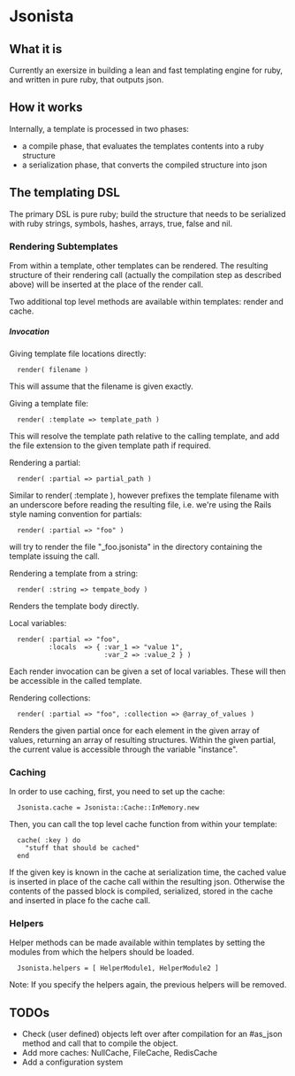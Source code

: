 # Jsonista

## What it is
Currently an exersize in building a lean and fast templating engine for ruby,
and written in pure ruby, that outputs json.

## How it works
Internally, a template is processed in two phases:
- a compile phase, that evaluates the templates contents into a ruby structure
- a serialization phase, that converts the compiled structure into json

## The templating DSL
The primary DSL is pure ruby; build the structure that needs to be serialized
with ruby strings, symbols, hashes, arrays, true, false and nil.

### Rendering Subtemplates
From within a template, other templates can be rendered. The resulting structure
of their rendering call (actually the compilation step as described above)
will be inserted at the place of the render call.

Two additional top level methods are available within templates: render and
cache.

##### Invocation
Giving template file locations directly:
```
  render( filename )
```
This will assume that the filename is given exactly.

Giving a template file:
```
  render( :template => template_path )
```
This will resolve the template path relative to the calling template, and 
add the file extension to the given template path if required.

Rendering a partial:
```
  render( :partial => partial_path )
```
Similar to render( :template ), however prefixes the template filename with
an underscore before reading the resulting file, i.e. we're using the Rails
style naming convention for partials: 
```
  render( :partial => "foo" )
```
will try to render the file "\_foo.jsonista" in the directory containing the
template issuing the call.

Rendering a template from a string:
```
  render( :string => tempate_body )
```
Renders the template body directly.

Local variables:
```
  render( :partial => "foo",
          :locals  => { :var_1 => "value 1",
                        :var_2 => :value_2 } )
```
Each render invocation can be given a set of local variables. These will then
be accessible in the called template.

Rendering collections:
```
  render( :partial => "foo", :collection => @array_of_values )
```
Renders the given partial once for each element in the given array of values,
returning an array of resulting structures. Within the given partial, the
current value is accessible through the variable "instance".

### Caching

In order to use caching, first, you need to set up the cache:
```
  Jsonista.cache = Jsonista::Cache::InMemory.new
```

Then, you can call the top level cache function from within your template:
```
  cache( :key ) do
    "stuff that should be cached"
  end
```

If the given key is known in the cache at serialization time, the cached value
is inserted in place of the cache call within the resulting json. Otherwise
the contents of the passed block is compiled, serialized, stored in the cache
and inserted in place fo the cache call.

### Helpers
Helper methods can be made available within templates by setting the modules 
from which the helpers should be loaded.
```
  Jsonista.helpers = [ HelperModule1, HelperModule2 ]
```
Note: If you specify the helpers again, the previous helpers will be removed.

## TODOs
- Check (user defined) objects left over after compilation for an #as\_json
  method and call that to compile the object.
- Add more caches: NullCache, FileCache, RedisCache
- Add a configuration system
